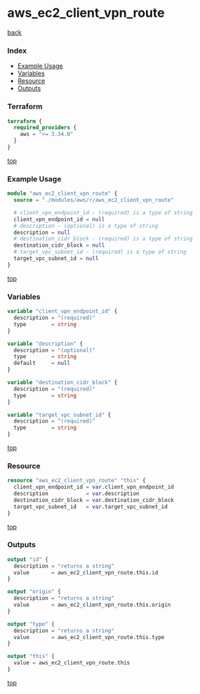 # aws_ec2_client_vpn_route

[back](../aws.md)

### Index

- [Example Usage](#example-usage)
- [Variables](#variables)
- [Resource](#resource)
- [Outputs](#outputs)

### Terraform

```terraform
terraform {
  required_providers {
    aws = ">= 3.34.0"
  }
}
```

[top](#index)

### Example Usage

```terraform
module "aws_ec2_client_vpn_route" {
  source = "./modules/aws/r/aws_ec2_client_vpn_route"

  # client_vpn_endpoint_id - (required) is a type of string
  client_vpn_endpoint_id = null
  # description - (optional) is a type of string
  description = null
  # destination_cidr_block - (required) is a type of string
  destination_cidr_block = null
  # target_vpc_subnet_id - (required) is a type of string
  target_vpc_subnet_id = null
}
```

[top](#index)

### Variables

```terraform
variable "client_vpn_endpoint_id" {
  description = "(required)"
  type        = string
}

variable "description" {
  description = "(optional)"
  type        = string
  default     = null
}

variable "destination_cidr_block" {
  description = "(required)"
  type        = string
}

variable "target_vpc_subnet_id" {
  description = "(required)"
  type        = string
}
```

[top](#index)

### Resource

```terraform
resource "aws_ec2_client_vpn_route" "this" {
  client_vpn_endpoint_id = var.client_vpn_endpoint_id
  description            = var.description
  destination_cidr_block = var.destination_cidr_block
  target_vpc_subnet_id   = var.target_vpc_subnet_id
}
```

[top](#index)

### Outputs

```terraform
output "id" {
  description = "returns a string"
  value       = aws_ec2_client_vpn_route.this.id
}

output "origin" {
  description = "returns a string"
  value       = aws_ec2_client_vpn_route.this.origin
}

output "type" {
  description = "returns a string"
  value       = aws_ec2_client_vpn_route.this.type
}

output "this" {
  value = aws_ec2_client_vpn_route.this
}
```

[top](#index)